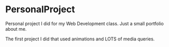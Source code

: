 # PersonalProject
Personal project I did for my Web Development class. Just a small portfolio about me.

The first project I did that used animations and LOTS of media queries.
